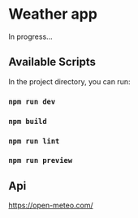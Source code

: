 # Weather app

In progress...

## Available Scripts

In the project directory, you can run:

### `npm run dev`
### `npm build`
### `npm run lint`
### `npm run preview`


## Api
https://open-meteo.com/
